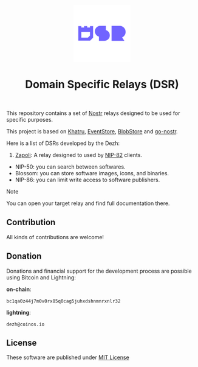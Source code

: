 <p align="center"> 
    <img alt="ddsr" src="./.images/ddsr.png" width="150" height="150" />
</p>

<h1 align="center">
Domain Specific Relays (DSR)
</h1>

<br/>

This repository contains a set of [Nostr](https://nostr.com) relays designed to be used for specific purposes.

This project is based on [Khatru](https://github.com/fiatjaf/khatru), [EventStore](https://github.com/fiatjaf/eventstore), [BlobStore](github.com/kehiy/blobstore) and [go-nostr](github.com/nbd-wtf/go-nostr).

Here is a list of DSRs developed by the Dezh:

1. [Zapoli](./zaploi): A relay designed to used by [NIP-82](https://github.com/nostr-protocol/nips/pull/1336) clients.
  - NIP-50: you can search between softwares.
  - Blossom: you can store software images, icons, and binaries.
  - NIP-86: you can limit write access to software publishers.

> [!NOTE]
> You can open your target relay and find full documentation there.

## Contribution

All kinds of contributions are welcome!

## Donation

Donations and financial support for the development process are possible using Bitcoin and Lightning:

**on-chain**:

```
bc1qa0z44j7m0v0rx85q0cag5juhxdshnmnrxnlr32
```

**lightning**: 

```
dezh@coinos.io
```

## License

These software are published under [MIT License](./LICENSE)
